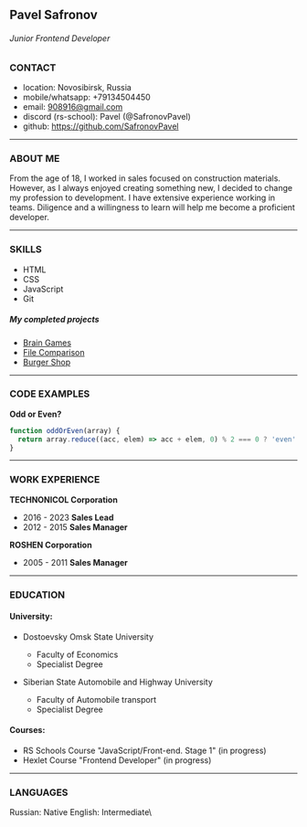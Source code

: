 ## Pavel Safronov
###### Junior Frontend Developer
### CONTACT

* location: Novosibirsk, Russia
* mobile/whatsapp: +79134504450
* email: 908916@gmail.com
* discord (rs-school): Pavel (@SafronovPavel)
* github: https://github.com/SafronovPavel

---
### ABOUT ME
From the age of 18, I worked in sales focused on construction materials. However, as I always enjoyed creating something new, I decided to change my profession to development. I have extensive experience working in teams. Diligence and a willingness to learn will help me become a proficient developer.

---
### SKILLS

* HTML
* CSS
* JavaScript
* Git
##### My completed projects
* [Brain Games](https://github.com/SafronovPavel/frontend-project-44)
* [File Comparison](https://github.com/SafronovPavel/frontend-project-46)
* [Burger Shop](https://safronovpavel.github.io/burgerswithoutangular)

---
### CODE EXAMPLES

**Odd or Even?**
```javascript
function oddOrEven(array) {
  return array.reduce((acc, elem) => acc + elem, 0) % 2 === 0 ? 'even' : 'odd'
}
```
---
### WORK EXPERIENCE

**TECHNONICOL Corporation**
* 2016 - 2023 **Sales Lead**
* 2012 - 2015 **Sales Manager**

**ROSHEN Corporation**
* 2005 - 2011 **Sales Manager**

---
### EDUCATION

#### University:
+ Dostoevsky Omsk State University
    + Faculty of Economics
    + Specialist Degree

+ Siberian State Automobile and Highway University
    + Faculty of Automobile transport
    + Specialist Degree

#### Courses:
+ RS Schools Course "JavaScript/Front-end. Stage 1" (in progress)
+ Hexlet Course "Frontend Developer" (in progress)

---
### LANGUAGES

Russian: Native
English: Intermediate\

